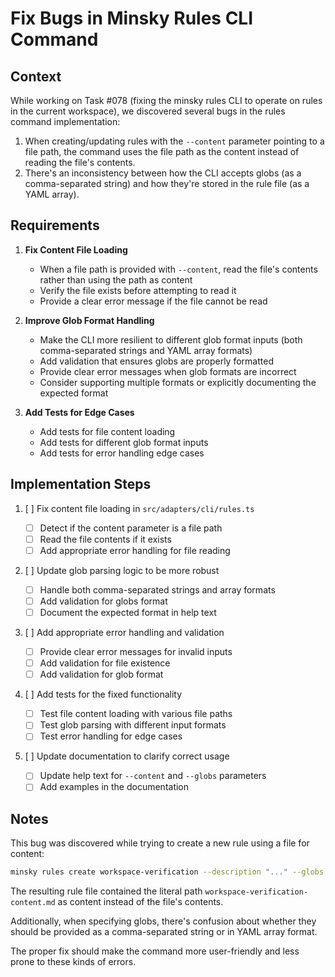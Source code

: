 # Fix Bugs in Minsky Rules CLI Command

## Context

While working on Task #078 (fixing the minsky rules CLI to operate on rules in the current workspace), we discovered several bugs in the rules command implementation:

1. When creating/updating rules with the `--content` parameter pointing to a file path, the command uses the file path as the content instead of reading the file's contents.
2. There's an inconsistency between how the CLI accepts globs (as a comma-separated string) and how they're stored in the rule file (as a YAML array).

## Requirements

1. **Fix Content File Loading**

   - When a file path is provided with `--content`, read the file's contents rather than using the path as content
   - Verify the file exists before attempting to read it
   - Provide a clear error message if the file cannot be read

2. **Improve Glob Format Handling**

   - Make the CLI more resilient to different glob format inputs (both comma-separated strings and YAML array formats)
   - Add validation that ensures globs are properly formatted
   - Provide clear error messages when glob formats are incorrect
   - Consider supporting multiple formats or explicitly documenting the expected format

3. **Add Tests for Edge Cases**
   - Add tests for file content loading
   - Add tests for different glob format inputs
   - Add tests for error handling edge cases

## Implementation Steps

1. [ ] Fix content file loading in `src/adapters/cli/rules.ts`

   - [ ] Detect if the content parameter is a file path
   - [ ] Read the file contents if it exists
   - [ ] Add appropriate error handling for file reading

2. [ ] Update glob parsing logic to be more robust

   - [ ] Handle both comma-separated strings and array formats
   - [ ] Add validation for globs format
   - [ ] Document the expected format in help text

3. [ ] Add appropriate error handling and validation

   - [ ] Provide clear error messages for invalid inputs
   - [ ] Add validation for file existence
   - [ ] Add validation for glob format

4. [ ] Add tests for the fixed functionality

   - [ ] Test file content loading with various file paths
   - [ ] Test glob parsing with different input formats
   - [ ] Test error handling for edge cases

5. [ ] Update documentation to clarify correct usage
   - [ ] Update help text for `--content` and `--globs` parameters
   - [ ] Add examples in the documentation

## Notes

This bug was discovered while trying to create a new rule using a file for content:

```bash
minsky rules create workspace-verification --description "..." --globs "..." --content workspace-verification-content.md
```

The resulting rule file contained the literal path `workspace-verification-content.md` as content instead of the file's contents.

Additionally, when specifying globs, there's confusion about whether they should be provided as a comma-separated string or in YAML array format.

The proper fix should make the command more user-friendly and less prone to these kinds of errors.
